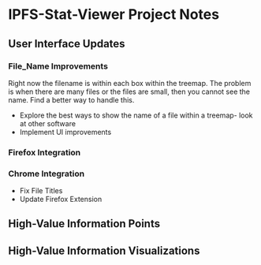 # IPFS-Stat-Viewer Project Notes
## User Interface Updates
### File_Name Improvements
Right now the filename is within each box within the treemap. The problem is when there are many files or the files are small, then you cannot see the name. Find a better way to handle this.
- Explore the best ways to show the name of a file within a treemap- look at other software
- Implement UI improvements

### Firefox Integration

### Chrome Integration
- Fix File Titles
- Update Firefox Extension
## High-Value Information Points

## High-Value Information Visualizations

